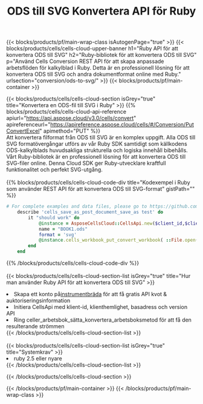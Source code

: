 ﻿---
title:  ODS till SVG Konvertera API för Ruby
description: " Cloud API:er och SDK:er för Microsoft Excel & OpenOffice Calc. Konvertera kalkylark till fil i annat format."
url: /sv/ruby/conversion/ods-to-svg/
---
{{< blocks/products/pf/main-wrap-class isAutogenPage="true" >}}
{{< blocks/products/cells/cells-cloud-upper-banner h1="Ruby API för att konvertera ODS till SVG" h2="Ruby-bibliotek för att konvertera ODS till SVG" p="Använd Cells Conversion REST API för att skapa anpassade arbetsflöden för kalkylblad i Ruby. Detta är en professionell lösning för att konvertera ODS till SVG och andra dokumentformat online med Ruby." urlsection="conversion/ods-to-svg/" >}}
{{< blocks/products/pf/main-container >}}

{{< blocks/products/cells/cells-cloud-section isGrey="true" title="Konvertera en ODS-fil till SVG i Ruby" >}}
{{% blocks/products/cells/cells-cloud-api-reference apiurl="https://api.aspose.cloud/v3.0/cells/convert" apireferenceurl="https://apireference.aspose.cloud/cells/#/Conversion/PutConvertExcel" apimethod="PUT" %}}
<br/>
Att konvertera filformat från ODS till SVG är en komplex uppgift. Alla ODS till SVG formatövergångar utförs av vår Ruby SDK samtidigt som källkodens ODS-kalkylblads huvudsakliga strukturella och logiska innehåll bibehålls. Vårt Ruby-bibliotek är en professionell lösning för att konvertera ODS till SVG-filer online. Denna Cloud SDK ger Ruby-utvecklare kraftfull funktionalitet och perfekt SVG-utgång.
<br/>
<br/>
{{% blocks/products/cells/cells-cloud-code-div title="Kodexempel i Ruby som använder REST API för att konvertera ODS till SVG-format" gistPath="" %}}
 
```ruby
# For complete examples and data files, please go to https://github.com/aspose-cells-cloud/aspose-cells-cloud-ruby/
    describe 'cells_save_as_post_document_save_as test' do
        it "should work" do
            @instance = AsposeCellsCloud::CellsApi.new($client_id,$client_secret,"v3.0","https://api.aspose.cloud/")
            name = "BOOK1.ods"
            format = 'svg'
            @instance.cells_workbook_put_convert_workbook( ::File.open(File.expand_path("data/"+name),"r")  {|io| io.read(io.size) },{:format=>format})     
        end
    end
```
 
{{% /blocks/products/cells/cells-cloud-code-div %}}
<br/>
<br/>
{{< blocks/products/cells/cells-cloud-section-list isGrey="true" title="Hur man använder Ruby API för att konvertera ODS till SVG" >}}
<li> Skapa ett konto på<a href="https://dashboard.aspose.cloud/">instrumentbräda</a> för att få gratis API kvot & auktoriseringsinformation</li>
<li>Initiera CellsApi med klient-id, klienthemlighet, basadress och version API</li>
<li>Ring celler_arbetsbok_sätta_konvertera_arbetsboksmetod för att få den resulterande strömmen</li>
{{< /blocks/products/cells/cells-cloud-section-list >}}
<br/>
<br/>
{{< blocks/products/cells/cells-cloud-section-list isGrey="true" title="Systemkrav" >}}
<li>ruby 2.5 eller nyare</li>
{{< /blocks/products/cells/cells-cloud-section-list >}}

{{< /blocks/products/cells/cells-cloud-section >}}

{{< /blocks/products/pf/main-container >}}
{{< /blocks/products/pf/main-wrap-class >}}
